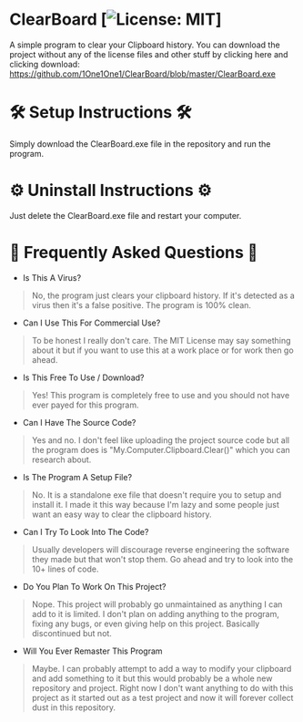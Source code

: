 # ClearBoard [![License: MIT](https://img.shields.io/badge/License-MIT-yellow.svg)]
A simple program to clear your Clipboard history. You can download the project without any of the license files and other stuff by clicking here and clicking download: https://github.com/1One1One1/ClearBoard/blob/master/ClearBoard.exe

# 🛠 Setup Instructions 🛠
Simply download the ClearBoard.exe file in the repository and run the program.

# ⚙️ Uninstall Instructions ⚙️
Just delete the ClearBoard.exe file and restart your computer.

# 💬 Frequently Asked Questions 💬

- Is This A Virus?
> No, the program just clears your clipboard history. If it's detected as a virus
then it's a false positive. The program is 100% clean.

- Can I Use This For Commercial Use?
> To be honest I really don't care. The MIT License may say something about it
but if you want to use this at a work place or for work then go ahead.

- Is This Free To Use / Download?
> Yes! This program is completely free to use and you should not have ever
payed for this program.

- Can I Have The Source Code?
> Yes and no. I don't feel like uploading the project source code but all the
program does is "My.Computer.Clipboard.Clear()" which you can research about.

- Is The Program A Setup File?
> No. It is a standalone exe file that doesn't require you to setup and install
it. I made it this way because I'm lazy and some people just want an easy way to
clear the clipboard history.

- Can I Try To Look Into The Code?
> Usually developers will discourage reverse engineering the software they made
but that won't stop them. Go ahead and try to look into the 10+ lines of code.

- Do You Plan To Work On This Project?
> Nope. This project will probably go unmaintained as anything I can add to it
is limited. I don't plan on adding anything to the program, fixing any bugs, or even
giving help on this project. Basically discontinued but not.

- Will You Ever Remaster This Program
> Maybe. I can probably attempt to add a way to modify your clipboard and add
something to it but this would probably be a whole new repository and project.
Right now I don't want anything to do with this project as it started out as a
test project and now it will forever collect dust in this repository.
